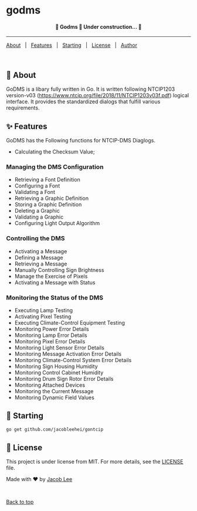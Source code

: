 <h1 align="left">godms</h1>

<!-- Status -->

<h4 align="center">
	🚧  Godms 🚀 Under construction...  🚧
</h4>

<hr>

<p align="left">
  <a href="#dart-about">About</a> &#xa0; | &#xa0;
  <a href="#sparkles-features">Features</a> &#xa0; | &#xa0;
  <a href="#checkered_flag-starting">Starting</a> &#xa0; | &#xa0;
  <a href="#memo-license">License</a> &#xa0; | &#xa0;
  <a href="https://github.com/{{YOUR_GITHUB_USERNAME}}" target="_blank">Author</a>
</p>

<br>

## :dart: About

GoDMS is a libary fully written in Go. It is written following NTCIP1203 version-v03 (https://www.ntcip.org/file/2018/11/NTCIP1203v03f.pdf) logical interface. It provides the standardized dialogs that fulfill various requirements.

## :sparkles: Features

GoDMS has the Following functions for NTCIP-DMS Diaglogs.

- Calculating the Checksum Value;

### Managing the DMS Configuration

- Retrieving a Font Definition
- Configuring a Font
- Validating a Font
- Retrieving a Graphic Definition
- Storing a Graphic Definition
- Deleting a Graphic
- Validating a Graphic
- Configuring Light Output Algorithm

### Controlling the DMS

- Activating a Message
- Defining a Message
- Retrieving a Message
- Manually Controlling Sign Brightness
- Manage the Exercise of Pixels
- Activating a Message with Status

### Monitoring the Status of the DMS

- Executing Lamp Testing
- Activating Pixel Testing
- Executing Climate-Control Equipment Testing
- Monitoring Power Error Details
- Monitoring Lamp Error Details
- Monitoring Pixel Error Details
- Monitoring Light Sensor Error Details
- Monitoring Message Activation Error Details
- Monitoring Climate-Control System Error Details
- Monitoring Sign Housing Humidity
- Monitoring Control Cabinet Humidity
- Monitoring Drum Sign Rotor Error Details
- Monitoring Attached Devices
- Monitoring the Current Message
- Monitoring Dynamic Field Values

## :checkered_flag: Starting

```bash
go get github.com/jacobleehei/gontcip
```

## :memo: License

This project is under license from MIT. For more details, see the [LICENSE](LICENSE.md) file.

Made with :heart: by <a href="https://github.com/{{YOUR_GITHUB_USERNAME}}" target="_blank">Jacob Lee</a>

&#xa0;

<a href="#top">Back to top</a>
